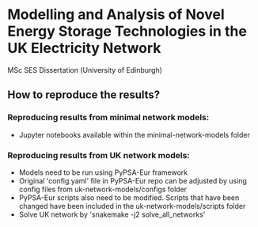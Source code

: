 # Modelling and Analysis of Novel Energy Storage Technologies in the UK Electricity Network
MSc SES Dissertation (University of Edinburgh)

## How to reproduce the results?
### Reproducing results from minimal network models:
- Jupyter notebooks available within the minimal-network-models folder
### Reproducing results from UK network models:
- Models need to be run using PyPSA-Eur framework
- Original 'config.yaml' file in PyPSA-Eur repo can be adjusted by using config files from uk-network-models/configs folder
- PyPSA-Eur scripts also need to be modified. Scripts that have been changed have been included in the uk-network-models/scripts folder
- Solve UK network by 'snakemake -j2 solve_all_networks'
